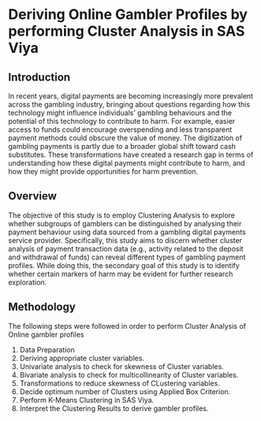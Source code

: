 # Deriving Online Gambler Profiles by performing Cluster Analysis in SAS Viya
## Introduction
In recent years, digital payments are becoming increasingly more prevalent across the gambling industry, bringing about questions regarding how this technology might influence individuals’ gambling behaviours and the potential of this technology to contribute to harm. For example, easier access to funds could encourage overspending and less transparent payment methods could obscure the value of money. The digitization of gambling payments is partly due to a broader global shift toward cash substitutes. These transformations have created a research gap in terms of understanding how these digital payments might contribute to harm, and how they might provide opportunities for harm prevention.

## Overview
The objective of this study is to employ Clustering Analysis to explore whether subgroups of gamblers can be distinguished by analysing their payment behaviour using data sourced from a gambling digital payments service provider. Specifically, this study aims to discern whether cluster analysis of payment transaction data (e.g., activity related to the deposit and withdrawal of funds) can reveal different types of gambling payment profiles.  While doing this, the secondary goal of this study is to identify whether certain markers of harm may be evident for further research exploration.

## Methodology

The following steps were followed in order to perform Cluster Analysis of Online gambler profiles
1. Data Preparation
2. Deriving appropriate cluster variables.
3. Univariate analysis to check for skewness of Cluster variables.
4. Bivariate analysis to check for multicollinearity of Cluster variables.
5. Transformations to reduce skewness of CLustering variables.
6. Decide optimum number of Clusters using Applied Box Criterion.
7. Perform K-Means Clustering in SAS Viya.
8. Interpret the Clustering Results to derive gambler profiles.
